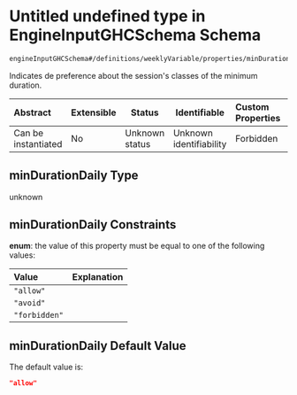 # Untitled undefined type in EngineInputGHCSchema Schema

```txt
engineInputGHCSchema#/definitions/weeklyVariable/properties/minDurationDaily
```

Indicates de preference about the session's classes of the minimum duration.


| Abstract            | Extensible | Status         | Identifiable            | Custom Properties | Additional Properties | Access Restrictions | Defined In                                                         |
| :------------------ | ---------- | -------------- | ----------------------- | :---------------- | --------------------- | ------------------- | ------------------------------------------------------------------ |
| Can be instantiated | No         | Unknown status | Unknown identifiability | Forbidden         | Allowed               | none                | [ghc.schema.json\*](../out/ghc.schema.json "open original schema") |

## minDurationDaily Type

unknown

## minDurationDaily Constraints

**enum**: the value of this property must be equal to one of the following values:

| Value         | Explanation |
| :------------ | ----------- |
| `"allow"`     |             |
| `"avoid"`     |             |
| `"forbidden"` |             |

## minDurationDaily Default Value

The default value is:

```json
"allow"
```

